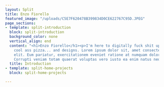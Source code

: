 ```yaml
---
layout: Split
title: Enzo Fiorello
featured_image: "/uploads/C5E7F620478B399834D0CE622767C95D.JPEG"
page_sections:
- template: split-introduction
  block: split-introduction
  background_color: none
  vertical_align: end
  content: "<h1>Enzo Fiorello</h1><p>I'm here to digitally fuck shit up and make some
    cool ass pizza... and designs. Lorem ipsum dolor sit, amet consectetur adipisicing
    elit. Eum pariatur, exercitationem eveniet ratione at numquam dolorum dolore?
    Corrupti veniam totam quaerat voluptas vero iusto ea enim natus neque numquam?</p>"
  title: Introduction
- template: split-home-projects
  block: split-home-projects

---
```

